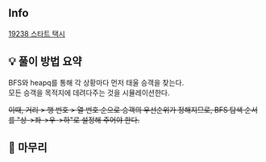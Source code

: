 ## Info
[19238 스타트 택시](https://www.acmicpc.net/problem/19238)

## 💡 풀이 방법 요약
BFS와 heapq를 통해 각 상황마다 먼저 태울 승객을 찾는다.  
모든 승객을 목적지에 데려다주는 것을 시뮬레이션한다.  
  
~~이때, 거리 > 행 번호 > 열 번호 순으로 승객의 우선순위가 정해지므로, BFS 탐색 순서를 "상->좌->우->하"로 설정해 주어야 한다.~~

## 🙂 마무리

